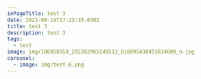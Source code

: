 ```yaml
---
inPageTitle: test 3
date: 2021-08-19T17:23:35.638Z
title: test 3
description: test 3
tags:
  - test
image: img/106058558_292282965149513_616895438453814600_n.jpg
carousel:
  - image: img/test-6.png
---
```

